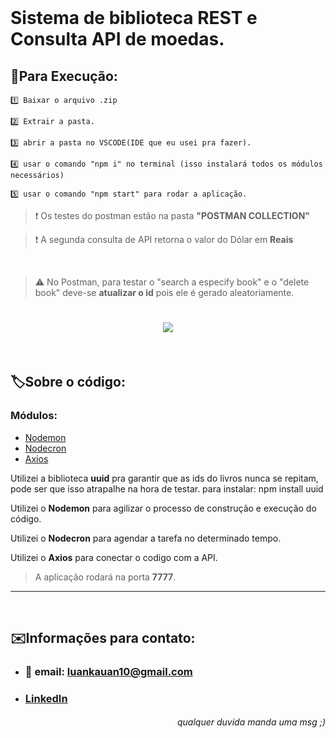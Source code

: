 
<!-- Para melhor vizualização no Visual Studio Code, apertar Ctrl + Shift + V -->
<!-- Para melhor vizualização no Visual Studio Code, apertar Ctrl + Shift + V -->
<!-- Para melhor vizualização no Visual Studio Code, apertar Ctrl + Shift + V -->
<!-- Para melhor vizualização no Visual Studio Code, apertar Ctrl + Shift + V -->
<!-- Para melhor vizualização no Visual Studio Code, apertar Ctrl + Shift + V -->


<br />

# Sistema de biblioteca REST e Consulta API de moedas.

## 📁**Para Execução:**

    1️⃣ Baixar o arquivo .zip

    2️⃣ Extrair a pasta. 

    3️⃣ abrir a pasta no VSCODE(IDE que eu usei pra fazer).

    4️⃣ usar o comando "npm i" no terminal (isso instalará todos os módulos necessários) 

    5️⃣ usar o comando "npm start" para rodar a aplicação.

> ❗️ Os testes do postman estão na pasta **"POSTMAN COLLECTION"**

> ❗️ A segunda consulta de API retorna o valor do Dólar em **Reais**

<br />

> ⚠️ No Postman, para testar o "search a especify book" e o "delete book" deve-se **atualizar o id** pois ele é gerado aleatoriamente.
 <h1 align="center"><img src='https://ik.imagekit.io/AlvesLuan/idInsert__3kZcDven.png?ik-sdk-version=javascript-1.4.3&updatedAt=1664690898964'> </h1>




<br />


## 🏷️**Sobre o código:**
### Módulos:
- [Nodemon](https://www.npmjs.com/package/nodemon)
- [Nodecron](https://www.npmjs.com/package/node-cron)
- [Axios](https://www.npmjs.com/package/axios)


Utilizei a biblioteca **uuid** pra garantir que as ids do livros nunca se repitam, pode ser que isso atrapalhe na hora de testar.
para instalar: npm install uuid
 
Utilizei o **Nodemon** para agilizar o processo de construção e execução do código.

Utilizei o **Nodecron** para agendar a tarefa no determinado tempo.

Utilizei o **Axios** para conectar o codigo com a API.



> A aplicação rodará na porta **7777**.

---

<br />

## ✉️**Informações para contato:**
+ ### 📩 **email:** luankauan10@gmail.com
+ ### **[LinkedIn](https://www.linkedin.com/in/luan-kauan-alves-31b057239/)**
<h6 align="right"> qualquer duvida manda uma msg ;) </h6>

